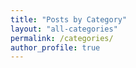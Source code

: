 ```yaml
---
title: "Posts by Category"
layout: "all-categories"
permalink: /categories/
author_profile: true
---
```

